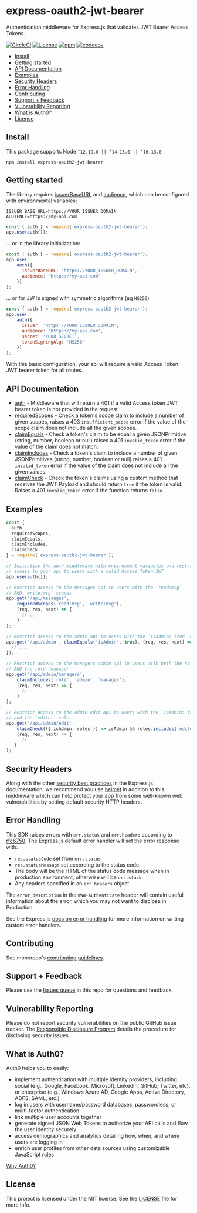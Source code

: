 # express-oauth2-jwt-bearer

Authentication middleware for Express.js that validates JWT Bearer Access Tokens.

[![CircleCI](https://img.shields.io/circleci/build/github/auth0/node-oauth2-jwt-bearer.svg?branch=master&style=flat)](https://circleci.com/gh/auth0/node-oauth2-jwt-bearer)
[![License](https://img.shields.io/:license-mit-blue.svg?style=flat)](https://opensource.org/licenses/MIT)
[![npm](https://img.shields.io/npm/v/express-oauth2-jwt-bearer.svg?style=flat)](https://www.npmjs.com/package/express-oauth2-jwt-bearer)
[![codecov](https://img.shields.io/badge/coverage-100%25-green)](./jest.config.js#L6-L13)

- [Install](#install)
- [Getting started](#getting-started)
- [API Documentation](#api-documentation)
- [Examples](#examples)
- [Security Headers](#security-headers)
- [Error Handling](#error-handling)
- [Contributing](#contributing)
- [Support + Feedback](#support---feedback)
- [Vulnerability Reporting](#vulnerability-reporting)
- [What is Auth0?](#what-is-auth0-)
- [License](#license)

## Install

This package supports Node `^12.19.0 || ^14.15.0 || ^16.13.0`

```shell
npm install express-oauth2-jwt-bearer
```

## Getting started

The library requires [issuerBaseURL](https://auth0.github.io/node-oauth2-jwt-bearer/interfaces/authoptions.html#issuerbaseurl) and [audience](https://auth0.github.io/node-oauth2-jwt-bearer/interfaces/authoptions.html#audience), which can be configured with environmental variables:

```shell
ISSUER_BASE_URL=https://YOUR_ISSUER_DOMAIN
AUDIENCE=https://my-api.com
```

```js
const { auth } = require('express-oauth2-jwt-bearer');
app.use(auth());
```

... or in the library initialization:

```js
const { auth } = require('express-oauth2-jwt-bearer');
app.use(
    auth({
      issuerBaseURL: 'https://YOUR_ISSUER_DOMAIN',
      audience: 'https://my-api.com'
    })
);
```

... or for JWTs signed with symmetric algorithms (eg `HS256`)

```js
const { auth } = require('express-oauth2-jwt-bearer');
app.use(
    auth({
      issuer: 'https://YOUR_ISSUER_DOMAIN',
      audience: 'https://my-api.com',
      secret: 'YOUR SECRET',
      tokenSigningAlg: 'HS256'
    })
);
```

With this basic configuration, your api will require a valid Access Token JWT bearer token for all routes.

## API Documentation

- [auth](https://auth0.github.io/node-oauth2-jwt-bearer#auth) - Middleware that will return a 401 if a valid Access token JWT bearer token is not provided in the request.
- [requiredScopes](https://auth0.github.io/node-oauth2-jwt-bearer#requiredscopes) - Check a token's scope claim to include a number of given scopes, raises a 403 `insufficient_scope` error if the value of the scope claim does not include all the given scopes.
- [claimEquals](https://auth0.github.io/node-oauth2-jwt-bearer#claimequals) - Check a token's claim to be equal a given JSONPrimitive (string, number, boolean or null) raises a 401 `invalid_token` error if the value of the claim does not match.
- [claimIncludes](https://auth0.github.io/node-oauth2-jwt-bearer#claimincludes) - Check a token's claim to include a number of given JSONPrimitives (string, number, boolean or null) raises a 401 `invalid_token` error if the value of the claim does not include all the given values.
- [claimCheck](https://auth0.github.io/node-oauth2-jwt-bearer#claimcheck) - Check the token's claims using a custom method that receives the JWT Payload and should return `true` if the token is valid. Raises a 401 `invalid_token` error if the function returns `false`.

## Examples

```js
const {
  auth,
  requiredScopes,
  claimEquals,
  claimIncludes,
  claimCheck
} = require('express-oauth2-jwt-bearer');

// Initialise the auth middleware with environment variables and restrict
// access to your api to users with a valid Access Token JWT
app.use(auth());

// Restrict access to the messages api to users with the `read:msg`
// AND `write:msg` scopes  
app.get('/api/messages',
    requiredScopes('read:msg', 'write:msg'),
    (req, res, next) => {
      // ...
    }
);

// Restrict access to the admin api to users with the `isAdmin: true` claim
app.get('/api/admin', claimEquals('isAdmin', true), (req, res, next) => {
  // ...
});

// Restrict access to the managers admin api to users with both the role `admin`
// AND the role `manager`
app.get('/api/admin/managers',
    claimIncludes('role', 'admin', 'manager'),
    (req, res, next) => {
      // ...
    }
);

// Restrict access to the admin edit api to users with the `isAdmin: true` claim
// and the `editor` role.
app.get('/api/admin/edit',
    claimCheck(({ isAdmin, roles }) => isAdmin && roles.includes('editor')),
    (req, res, next) => {
      // ...
   }
);
```

## Security Headers

Along with the other [security best practices](https://expressjs.com/en/advanced/best-practice-security.html) in the Express.js documentation, we recommend you use [helmet](https://www.npmjs.com/package/helmet) in addition to this middleware which can help protect your app from some well-known web vulnerabilities by setting default security HTTP headers.

## Error Handling

This SDK raises errors with `err.status` and `err.headers` according to [rfc6750](https://datatracker.ietf.org/doc/html/rfc6750#section-3). The Express.js default error handler will set the error response with:

- `res.statusCode` set from `err.status`
- `res.statusMessage` set according to the status code.
- The body will be the HTML of the status code message when in production environment, otherwise will be `err.stack`.
- Any headers specified in an `err.headers` object.

The `error_description` in the `WWW-Authenticate` header will contain useful information about the error, which you may not want to disclose in Production.

See the Express.js [docs on error handling](https://expressjs.com/en/guide/error-handling.html) for more information on writing custom error handlers.

## Contributing

See monorepo's [contributing guidelines](../../README.md#contributing).

## Support + Feedback

Please use the [Issues queue](https://github.com/auth0/node-oauth2-jwt-bearer/issues) in this repo for questions and feedback.

## Vulnerability Reporting

Please do not report security vulnerabilities on the public GitHub issue tracker. The [Responsible Disclosure Program](https://auth0.com/whitehat) details the procedure for disclosing security issues.

## What is Auth0?

Auth0 helps you to easily:

- implement authentication with multiple identity providers, including social (e.g., Google, Facebook, Microsoft, LinkedIn, GitHub, Twitter, etc), or enterprise (e.g., Windows Azure AD, Google Apps, Active Directory, ADFS, SAML, etc.)
- log in users with username/password databases, passwordless, or multi-factor authentication
- link multiple user accounts together
- generate signed JSON Web Tokens to authorize your API calls and flow the user identity securely
- access demographics and analytics detailing how, when, and where users are logging in
- enrich user profiles from other data sources using customizable JavaScript rules

[Why Auth0?](https://auth0.com/why-auth0)

## License

This project is licensed under the MIT license. See the [LICENSE](LICENSE) file for more info.
